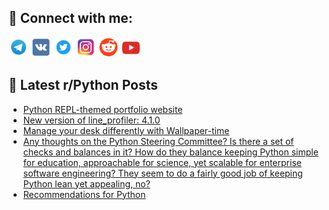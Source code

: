 ## 🔎 Connect with me:
[<img src="https://github.com/bullbesh/bullbesh/blob/main/images/Telegram.png" width="32" height="32" />](https://t.me/bullbesh)
[<img src="https://github.com/bullbesh/bullbesh/blob/main/images/VK.png" width="32" height="32" />](https://vk.com/bullbesh)
[<img src="https://github.com/bullbesh/bullbesh/blob/main/images/Twitter.png" width="32" height="32" />](https://twitter.com/bullbesh1)
[<img src="https://github.com/bullbesh/bullbesh/blob/main/images/Instagram.png" width="32" height="32" />](https://www.instagram.com/bullbesh)
[<img src="https://github.com/bullbesh/bullbesh/blob/main/images/Reddit.png" width="32" height="32" />](https://www.reddit.com/user/bullbesh)
[<img src="https://github.com/bullbesh/bullbesh/blob/main/images/YouTube.png" width="32" height="32" />](https://www.youtube.com/channel/UCtfjRs6uzgq5mfm8S06WTcg)

## 📕 Latest r/Python Posts
<!-- BLOG-POST-LIST:START -->
- [Python REPL-themed portfolio website](https://www.reddit.com/r/Python/comments/15tnv80/python_replthemed_portfolio_website/)
- [New version of line_profiler: 4.1.0](https://www.reddit.com/r/Python/comments/15tnu99/new_version_of_line_profiler_410/)
- [Manage your desk differently with Wallpaper-time](https://www.reddit.com/r/Python/comments/15tljut/manage_your_desk_differently_with_wallpapertime/)
- [Any thoughts on the Python Steering Committee? Is there a set of checks and balances in it? How do they balance keeping Python simple for education, approachable for science, yet scalable for enterprise software engineering? They seem to do a fairly good job of keeping Python lean yet appealing, no?](https://www.reddit.com/r/Python/comments/15tjvx5/any_thoughts_on_the_python_steering_committee_is/)
- [Recommendations for Python](https://www.reddit.com/r/Python/comments/15ti7gp/recommendations_for_python/)
<!-- BLOG-POST-LIST:END -->
